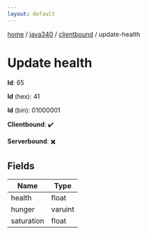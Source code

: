 ```yaml
---
layout: default
---
```


[home](/)  /  [java340](/protocol/java340)  /  [clientbound](/protocol/java340/clientbound)  /  update-health

# Update health

**Id**: 65

**Id** (hex): 41

**Id** (bin): 01000001

**Clientbound**: ✔️

**Serverbound**: ✖️

## Fields

Name | Type
---|---
health | float
hunger | varuint
saturation | float

